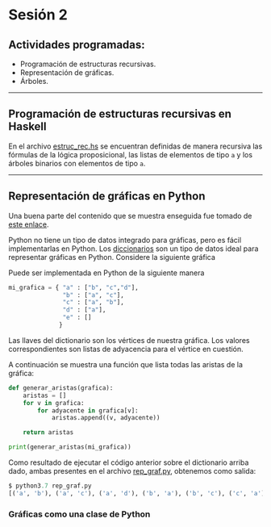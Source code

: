 # Sesión 2

## Actividades programadas:

* Programación de estructuras recursivas.
* Representación de gráficas.
* Árboles.

---

## Programación de estructuras recursivas en Haskell

En el archivo [estruc_rec.hs](https://github.com/nohernan/Matematicas_Discretas/blob/master/sesion02/estruc_rec.hs) se encuentran definidas de manera recursiva las fórmulas de la lógica proposicional, las listas de elementos de tipo `a` y los árboles binarios con elementos de tipo `a`.

---

## Representación de gráficas en Python

Una buena parte del contenido que se muestra enseguida fue tomado de [este enlace](https://www.python-course.eu/graphs_python.php).

Python no tiene un tipo de datos integrado para gráficas, pero es fácil implementarlas en Python. Los [diccionarios](https://www.python-course.eu/dictionaries.php) son un tipo de datos ideal para representar gráficas en Python. Considere la siguiente gráfica

[diagrama0]:https://github.com/nohernan/Matematicas_Discretas/tree/master/sesion02/img/diagram0.png "Diagrama inicial"

Puede ser implementada en Python de la siguiente manera

```python
mi_grafica = { "a" : ["b", "c","d"],
               "b" : ["a", "c"],
               "c" : ["a", "b"],
               "d" : ["a"],
               "e" : []
              }
```
Las llaves del dictionario son los vértices de nuestra gráfica. Los valores correspondientes son listas de adyacencia para el vértice en cuestión.

A continuación se muestra una función que lista todas las aristas de la gráfica:

```python
def generar_aristas(grafica):
    aristas = []
    for v in grafica:
        for adyacente in grafica[v]:
            aristas.append((v, adyacente))

    return aristas

print(generar_aristas(mi_grafica))
```

Como resultado de ejecutar el código anterior sobre el dictionario arriba dado, ambas presentes en el archivo [rep_graf.py](https://github.com/nohernan/Matematicas_Discretas/blob/master/sesion02/rep_graf.py), obtenemos como salida:

```python
$ python3.7 rep_graf.py
[('a', 'b'), ('a', 'c'), ('a', 'd'), ('b', 'a'), ('b', 'c'), ('c', 'a'), ('c', 'b'), ('d', 'a')]
```

### Gráficas como una clase de Python